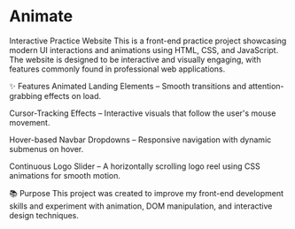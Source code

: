 # Animate

Interactive Practice Website
This is a front-end practice project showcasing modern UI interactions and animations using HTML, CSS, and JavaScript. The website is designed to be interactive and visually engaging, with features commonly found in professional web applications.

✨ Features
Animated Landing Elements – Smooth transitions and attention-grabbing effects on load.

Cursor-Tracking Effects – Interactive visuals that follow the user's mouse movement.

Hover-based Navbar Dropdowns – Responsive navigation with dynamic submenus on hover.

Continuous Logo Slider – A horizontally scrolling logo reel using CSS animations for smooth motion.

📚 Purpose
This project was created to improve my front-end development skills and experiment with animation, DOM manipulation, and interactive design techniques.
